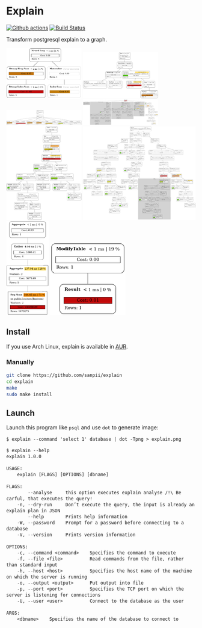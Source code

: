 # Explain

[![Github actions](https://github.com/sanpii/explain/workflows/.github/workflows/ci.yml/badge.svg)](https://github.com/sanpii/explain/actions?query=workflow%3A.github%2Fworkflows%2Fci.yml)
[![Build Status](https://gitlab.com/sanpi/explain/badges/main/pipeline.svg)](https://gitlab.com/sanpi/explain/commits/main)

Transform postgresql explain to a graph.

[<img title="Explain plan 1" src="https://raw.githubusercontent.com/sanpii/explain/main/examples/plan_1.png" width="200px" />](https://raw.githubusercontent.com/sanpii/explain/main/examples/plan_1.png)
[<img title="Explain plan 2" src="https://raw.githubusercontent.com/sanpii/explain/main/examples/plan_2.png" width="200px" />](https://raw.githubusercontent.com/sanpii/explain/main/examples/plan_2.png)
[<img title="Explain plan 3" src="https://raw.githubusercontent.com/sanpii/explain/main/examples/plan_3.png" width="200px" />](https://raw.githubusercontent.com/sanpii/explain/main/examples/plan_3.png)
[<img title="Explain plan 4" src="https://raw.githubusercontent.com/sanpii/explain/main/examples/plan_4.png" width="200px" />](https://raw.githubusercontent.com/sanpii/explain/main/examples/plan_4.png)
[<img title="Explain plan 5" src="https://raw.githubusercontent.com/sanpii/explain/main/examples/plan_5.png" width="200px" />](https://raw.githubusercontent.com/sanpii/explain/main/examples/plan_5.png)
[<img title="Explain plan large" src="https://raw.githubusercontent.com/sanpii/explain/main/examples/plan_large.png" width="300px" />](https://raw.githubusercontent.com/sanpii/explain/main/examples/plan_large.png)
[<img title="Explain plan parallel" src="https://raw.githubusercontent.com/sanpii/explain/main/examples/plan_parallel.png" height="250px" />](https://raw.githubusercontent.com/sanpii/explain/main/examples/plan_parallel.png)
[<img title="Explain plan trigger" src="https://raw.githubusercontent.com/sanpii/explain/main/examples/plan_trigger.png" width="200px" />](https://raw.githubusercontent.com/sanpii/explain/main/examples/plan_trigger.png)

## Install

If you use Arch Linux, explain is available in
[AUR](https://aur.archlinux.org/packages/explain/).

### Manually

```bash
git clone https://github.com/sanpii/explain
cd explain
make
sudo make install
```

## Launch

Launch this program like `psql` and use `dot` to generate image:

```
$ explain --command 'select 1' database | dot -Tpng > explain.png
```

```
$ explain --help
explain 1.0.0

USAGE:
    explain [FLAGS] [OPTIONS] [dbname]

FLAGS:
        --analyse     this option executes explain analyse /!\ Be carful, that executes the query!
    -n, --dry-run     Don’t execute the query, the input is already an explain plan in JSON
        --help        Prints help information
    -W, --password    Prompt for a password before connecting to a database
    -V, --version     Prints version information

OPTIONS:
    -c, --command <command>    Specifies the command to execute
    -f, --file <file>          Read commands from the file, rather than standard input
    -h, --host <host>          Specifies the host name of the machine on which the server is running
    -o, --output <output>      Put output into file
    -p, --port <port>          Specifies the TCP port on which the server is listening for connections
    -U, --user <user>          Connect to the database as the user

ARGS:
    <dbname>    Specifies the name of the database to connect to
```
